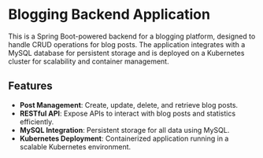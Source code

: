 # Blogging Backend Application

This is a Spring Boot-powered backend for a blogging platform, designed to handle CRUD operations for blog posts. The application integrates with a MySQL database for persistent storage and is deployed on a Kubernetes cluster for scalability and container management.

## Features
- **Post Management**: Create, update, delete, and retrieve blog posts.
- **RESTful API**: Expose APIs to interact with blog posts and statistics efficiently.
- **MySQL Integration**: Persistent storage for all data using MySQL.
- **Kubernetes Deployment**: Containerized application running in a scalable Kubernetes environment.
